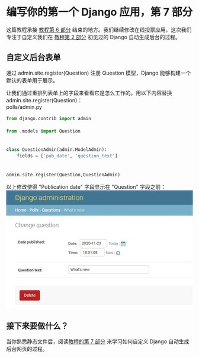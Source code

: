 # 编写你的第一个 Django 应用，第 7 部分

这篇教程承接 [教程第 6 部分](tutorial06.md)  结束的地方。我们继续修改在线投票应用，这次我们专注于自定义我们在 [教程第 2 部分](tutorial02.md)  初见过的 Django 自动生成后台的过程。


## 自定义后台表单

通过 admin.site.register(Question) 注册 Question 模型，Django 能够构建一个默认的表单用于展示。

让我们通过重排列表单上的字段来看看它是怎么工作的。用以下内容替换 admin.site.register(Question)：  
polls/admin.py
```python
from django.contrib import admin

from .models import Question


class QuestionAdmin(admin.ModelAdmin):
    fields = ['pub_date', 'question_text']


admin.site.register(Question,QuestionAdmin)

```
以上修改使得 "Publication date" 字段显示在 "Question" 字段之前：
![t07-1](_images/t07-1.jpg)








## 接下来要做什么？

当你熟悉静态文件后，阅读[教程的第 7 部分](tutorial07.md)  来学习如何自定义 Django 自动生成后台网页的过程。